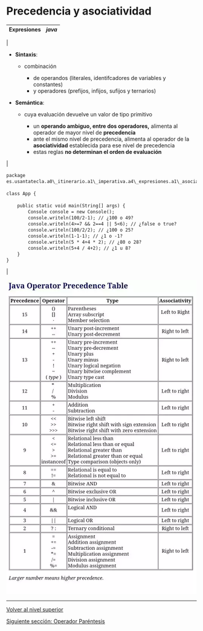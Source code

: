 # Precedencia y asociatividad






| Expresiones | *java* |
| --- | --- |
| 
* **Sintaxis**:


	+ combinación
	
	
		- de operandos (literales, identifcadores de variables y constantes)
		- y operadores (prefijos, infijos, sufijos y ternarios)

* **Semántica**:


	+ cuya evaluación devuelve un valor de tipo primitivo
	
	
		- un **operando ambiguo, entre dos operadores,** alimenta al operador de mayor nivel de **precedencia**
		- ante el mismo nivel de precedencia, alimenta al operador de la **asociatividad** establecida para ese nivel de precedencia
		- estas reglas **no determinan el orden de evaluación**



 | 


```
package es.usantatecla.a0\_itinerario.a1\_imperativa.a4\_expresiones.a1\_asociatividad;

class App {

    public static void main(String[] args) {
        Console console = new Console();
        console.writeln(100/2-1); // ¿100 o 49?
        console.writeln(4>=7 && 2==4 || 5<6); // ¿false o true?
        console.writeln(100/2/2); // ¿100 o 25?
        console.writeln(1-1-1); // ¿1 o -1?
        console.writeln(5 * 4+4 * 2); // ¿80 o 28?
        console.writeln(5+4 / 4+2); // ¿1 u 8?
    }
}
```


 |




![tablaPrecedencia](images/tablaPrecedencia.webp)


---

[Volver al nivel superior](../README.md)

[Siguiente sección: Operador Paréntesis](../u2parenthesisOperator/README.md)
